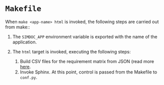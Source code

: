 # `Makefile`


When `make <app-name> html` is invoked, the following steps
are carried out from make::

1. The `SIMDOC_APP` environment variable is exported with the
   name of the application.

2. The `html` target is invoked, executing the following steps:
   1. Build CSV files for the requirement matrix from JSON (read more [here](requirements.md).
   2. Invoke Sphinx. At this point, control is passed from the Makefile to `conf.py`.



